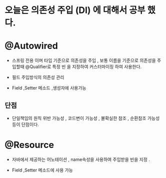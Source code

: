 # 오늘은 의존성 주입 (DI) 에 대해서 공부 했다.

# @Autowired

- 스프링 전용 이며 타입 기준으로 의존성을 주입 , 보통 이름을 기준으로 의존성을 주입할때 @Qualifier로 특정 빈 을 지정하여 커스터마이징 하여 사용한다.

- 필드 주입방식의 의존성 관리

- Field ,Setter 메소드 ,생성자에 사용가능

## 단점

- 단일책임의 원칙 위반 가능성 , 코드변이 가능성 , 불확실한 참조 , 순환참조 가능성 등이 단점이다.

# @Resource

- 자바에서 제공하는 어노테이션 , name속성을 사용하여 주입받을 빈을 지정 .

- Field ,Setter 메소드에 사용 가능
